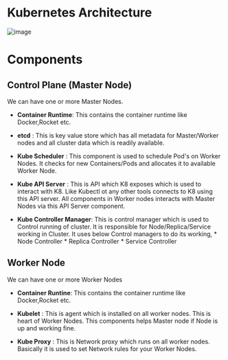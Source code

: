 # Kubernetes Architecture



![image](https://user-images.githubusercontent.com/63234624/145684973-0c1d9f5a-c7e0-4a13-9a26-b92e6692bb91.png)


# Components

## Control Plane (Master Node)

We can have one or more Master Nodes.

* **Container Runtime**: This contains the container runtime like Docker,Rocket etc.

* **etcd** : This is key value store which has all metadata for Master/Worker nodes and all cluster data which is readily available.

* **Kube Scheduler** : This component is used to schedule Pod's on Worker Nodes. It checks for new Containers/Pods and allocates it to available Worker Node.

* **Kube API Server** : This is API which K8 exposes which is used to interact with K8. Like Kubectl ot any other tools connects to K8 using this API server.
                    All components in Worker nodes interacts with Master Nodes via this API Server component.
                    
* **Kube Controller Manager**: This is control manager which is used to Control running of cluster. It is responsible for Node/Replica/Service working in Cluster.
                           It uses below Control managers to do its working,
                           * Node Controller
                           * Replica Controller
                           * Service Controller


## Worker Node
                           
We can have one or more Worker Nodes

* **Container Runtine**: This contains the container runtime like Docker,Rocket etc.

* **Kubelet** : This is agent which is installed on all worker nodes. This is heart of Worker Nodes.
            This components helps Master node if Node is up and working fine.
            
* **Kube Proxy** : This is Network proxy which runs on all worker nodes. Basically it is used to set Network rules for your Worker Nodes.
